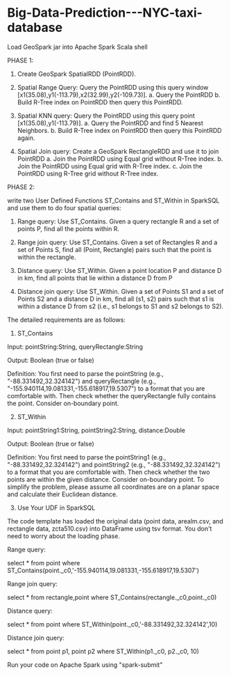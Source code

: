 # Big-Data-Prediction---NYC-taxi-database

Load GeoSpark jar into Apache Spark Scala shell

PHASE 1:

1. Create GeoSpark SpatialRDD (PointRDD).

2. Spatial Range Query: Query the PointRDD using this query window [x1(35.08),y1(-113.79),x2(32.99),y2(-109.73)].
  a. Query the PointRDD
  b. Build R-Tree index on PointRDD then query this PointRDD.

3. Spatial KNN query: Query the PointRDD using this query point [x1(35.08),y1(-113.79)].
  a. Query the PointRDD and find 5 Nearest Neighbors.
  b. Build R-Tree index on PointRDD then query this PointRDD again.

4. Spatial Join query: Create a GeoSpark RectangleRDD and use it to join PointRDD
  a. Join the PointRDD using Equal grid without R-Tree index.
  b. Join the PointRDD using Equal grid with R-Tree index.
  c. Join the PointRDD using R-Tree grid without R-Tree index.


PHASE 2:

write two User Defined Functions ST_Contains and ST_Within in SparkSQL and use them to do four spatial queries:

1. Range query: Use ST_Contains. Given a query rectangle R and a set of points P, find all the points within R.

2. Range join query: Use ST_Contains. Given a set of Rectangles R and a set of Points S, find all (Point, Rectangle) pairs        such that the point is within the rectangle.

3. Distance query: Use ST_Within. Given a point location P and distance D in km, find all points that lie within a distance D    from P

4. Distance join query: Use ST_Within. Given a set of Points S1 and a set of Points S2 and a distance D in km, find all (s1,      s2) pairs such that s1 is within a distance D from s2 (i.e., s1 belongs to S1 and s2 belongs to S2).


The detailed requirements are as follows:

1. ST_Contains

Input: pointString:String, queryRectangle:String

Output: Boolean (true or false)

Definition: You first need to parse the pointString (e.g., "-88.331492,32.324142") and queryRectangle (e.g., "-155.940114,19.081331,-155.618917,19.5307") to a format that you are comfortable with. Then check whether the queryRectangle fully contains the point. Consider on-boundary point.

2. ST_Within

Input: pointString1:String, pointString2:String, distance:Double

Output: Boolean (true or false)

Definition: You first need to parse the pointString1 (e.g., "-88.331492,32.324142") and pointString2 (e.g., "-88.331492,32.324142") to a format that you are comfortable with. Then check whether the two points are within the given distance. Consider on-boundary point. To simplify the problem, please assume all coordinates are on a planar space and calculate their Euclidean distance.

3. Use Your UDF in SparkSQL

The code template has loaded the original data (point data, arealm.csv, and rectangle data, zcta510.csv) into DataFrame using tsv format. You don't need to worry about the loading phase.

Range query:

  select * from point where ST_Contains(point._c0,'-155.940114,19.081331,-155.618917,19.5307')

Range join query:

  select * from rectangle,point where ST_Contains(rectangle._c0,point._c0)

Distance query:

  select * from point where ST_Within(point._c0,'-88.331492,32.324142',10)

Distance join query:

  select * from point p1, point p2 where ST_Within(p1._c0, p2._c0, 10)


Run your code on Apache Spark using "spark-submit"

